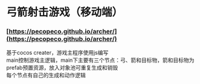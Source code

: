 # 弓箭射击游戏（移动端）

### [https://pecopeco.github.io/archer/](https://pecopeco.github.io/archer/)

基于cocos creater，游戏主程序使用js编写<br>
main控制游戏主逻辑，main下主要有三个节点：弓、箭和目标物，箭和目标物为prefab预置资源，放入对象池可重复生成和销毁<br>
每个节点有自己的生成和动作逻辑<br>
